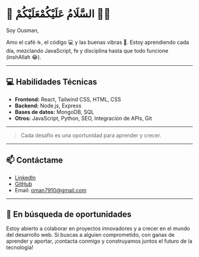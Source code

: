 # 👋 السَّلَامُ عَلَيْكُمْعَلَيْكُمْ 👋🏾

Soy Ousman, 

Amo el café ☕, el código 💻 y las buenas vibras 🌙.
Estoy aprendiendo cada día, mezclando JavaScript, fe y disciplina hasta que todo funcione (inshAllah 😂).

---

## 💻 Habilidades Técnicas

- **Frontend:** React, Tailwind CSS, HTML, CSS
- **Backend:** Node.js, Express
- **Bases de datos:** MongoDB, SQL
- **Otros:** JavaScript, Python, SEO, Integración de APIs, Git

--- 

> Cada desafío es una oportunidad para aprender y crecer.

---

## 📫 Contáctame

- [LinkedIn](https://www.linkedin.com/in/ousman-krubally-196ba1273/)
- [GitHub](https://github.com/ousman08)
- Email: [oman7910@gmail.com](mailto:oman7910@gmail.com)

---

## 🚀 En búsqueda de oportunidades

Estoy abierto a colaborar en proyectos innovadores y a crecer en el mundo del desarrollo web. Si buscas a alguien comprometido, con ganas de aprender y aportar, ¡contacta conmigo y construyamos juntos el futuro de la tecnología!
